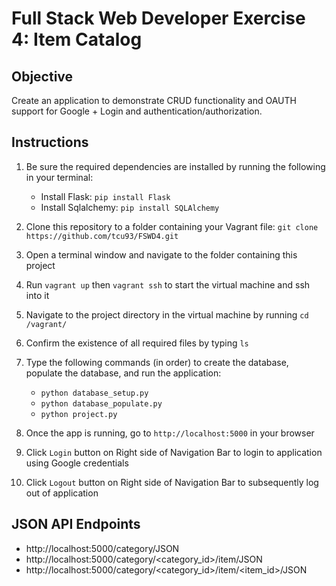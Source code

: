 # Full Stack Web Developer Exercise 4: Item Catalog

## Objective
Create an application to demonstrate CRUD functionality and OAUTH support for Google + Login and authentication/authorization.

## Instructions

1. Be sure the required dependencies are installed by running the following in your terminal:

    * Install Flask: `pip install Flask`
    * Install Sqlalchemy: `pip install SQLAlchemy`

2. Clone this repository to a folder containing your Vagrant file: `git clone https://github.com/tcu93/FSWD4.git`

3. Open a terminal window and navigate to the folder containing this project

4. Run `vagrant up` then `vagrant ssh` to start the virtual machine and ssh into it

5. Navigate to the project directory in the virtual machine by running `cd /vagrant/`

6. Confirm the existence of all required files by typing `ls`

7. Type the following commands (in order) to create the database, populate the database, and run the application:

    * `python database_setup.py`
    * `python database_populate.py`
    * `python project.py`

8. Once the app is running, go to `http://localhost:5000` in your browser

9. Click `Login` button on Right side of Navigation Bar to login to application using Google credentials

10. Click `Logout` button on Right side of Navigation Bar to subsequently log out of application

## JSON API Endpoints

* http://localhost:5000/category/JSON
* http://localhost:5000/category/<category_id>/item/JSON
* http://localhost:5000/category/<category_id>/item/<item_id>/JSON
